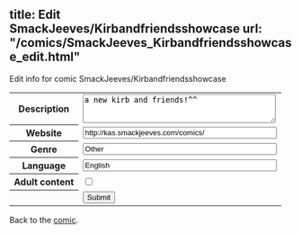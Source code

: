title: Edit SmackJeeves/Kirbandfriendsshowcase
url: "/comics/SmackJeeves_Kirbandfriendsshowcase_edit.html"
---
Edit info for comic SmackJeeves/Kirbandfriendsshowcase

<form name="comic" action="http://gaepostmail.appspot.com/comic/" method="post">
<table class="comicinfo">
<tr>
<th>Description</th><td><textarea name="description" cols="40" rows="3">a new kirb and friends!^^</textarea></td>
</tr>
<tr>
<th>Website</th><td><input type="text" name="url" value="http://kas.smackjeeves.com/comics/" size="40"/></td>
</tr>
<tr>
<th>Genre</th><td><input type="text" name="genre" value="Other" size="40"/></td>
</tr>
<tr>
<th>Language</th><td><input type="text" name="language" value="English" size="40"/></td>
</tr>
<tr>
<th>Adult content</th><td><input type="checkbox" name="adult" value="adult" /></td>
</tr>
<tr>
<th></th><td>
<input type="hidden" name="comic" value="SmackJeeves_Kirbandfriendsshowcase" />
<input type="submit" name="submit" value="Submit" />
</td>
</tr>
</table>
</form>

Back to the [comic](SmackJeeves_Kirbandfriendsshowcase.html).
